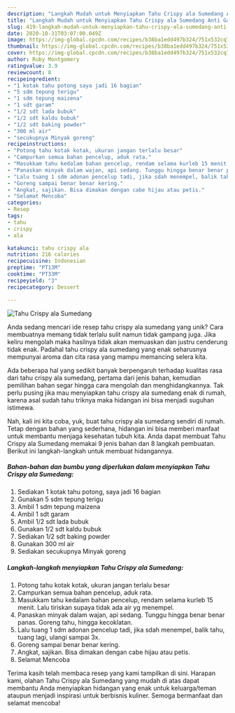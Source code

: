```yaml
---
description: "Langkah Mudah untuk Menyiapkan Tahu Crispy ala Sumedang Anti Gagal"
title: "Langkah Mudah untuk Menyiapkan Tahu Crispy ala Sumedang Anti Gagal"
slug: 419-langkah-mudah-untuk-menyiapkan-tahu-crispy-ala-sumedang-anti-gagal
date: 2020-10-31T03:07:00.049Z
image: https://img-global.cpcdn.com/recipes/b38ba1edd497b324/751x532cq70/tahu-crispy-ala-sumedang-foto-resep-utama.jpg
thumbnail: https://img-global.cpcdn.com/recipes/b38ba1edd497b324/751x532cq70/tahu-crispy-ala-sumedang-foto-resep-utama.jpg
cover: https://img-global.cpcdn.com/recipes/b38ba1edd497b324/751x532cq70/tahu-crispy-ala-sumedang-foto-resep-utama.jpg
author: Ruby Montgomery
ratingvalue: 3.9
reviewcount: 8
recipeingredient:
- "1 kotak tahu potong saya jadi 16 bagian"
- "5 sdm tepung terigu"
- "1 sdm tepung maizena"
- "1 sdt garam"
- "1/2 sdt lada bubuk"
- "1/2 sdt kaldu bubuk"
- "1/2 sdt baking powder"
- "300 ml air"
- "secukupnya Minyak goreng"
recipeinstructions:
- "Potong tahu kotak kotak, ukuran jangan terlalu besar"
- "Campurkan semua bahan pencelup, aduk rata."
- "Masukkam tahu kedalam bahan pencelup, rendam selama kurleb 15 menit. Lalu tiriskan supaya tidak ada air yg menempel."
- "Panaskan minyak dalam wajan, api sedang. Tunggu hingga benar benar panas. Goreng tahu, hingga kecoklatan."
- "Lalu tuang 1 sdm adonan pencelup tadi, jika sdah menempel, balik tahu, tuang lagi, ulangi sampai 3x."
- "Goreng sampai benar benar kering."
- "Angkat, sajikan. Bisa dimakan dengan cabe hijau atau petis."
- "Selamat Mencoba"
categories:
- Resep
tags:
- tahu
- crispy
- ala

katakunci: tahu crispy ala 
nutrition: 216 calories
recipecuisine: Indonesian
preptime: "PT13M"
cooktime: "PT33M"
recipeyield: "3"
recipecategory: Dessert

---
```



![Tahu Crispy ala Sumedang](https://img-global.cpcdn.com/recipes/b38ba1edd497b324/751x532cq70/tahu-crispy-ala-sumedang-foto-resep-utama.jpg)

Anda sedang mencari ide resep tahu crispy ala sumedang yang unik? Cara membuatnya memang tidak terlalu sulit namun tidak gampang juga. Jika keliru mengolah maka hasilnya tidak akan memuaskan dan justru cenderung tidak enak. Padahal tahu crispy ala sumedang yang enak seharusnya mempunyai aroma dan cita rasa yang mampu memancing selera kita.



Ada beberapa hal yang sedikit banyak berpengaruh terhadap kualitas rasa dari tahu crispy ala sumedang, pertama dari jenis bahan, kemudian pemilihan bahan segar hingga cara mengolah dan menghidangkannya. Tak perlu pusing jika mau menyiapkan tahu crispy ala sumedang enak di rumah, karena asal sudah tahu triknya maka hidangan ini bisa menjadi suguhan istimewa.


Nah, kali ini kita coba, yuk, buat tahu crispy ala sumedang sendiri di rumah. Tetap dengan bahan yang sederhana, hidangan ini bisa memberi manfaat untuk membantu menjaga kesehatan tubuh kita. Anda dapat membuat Tahu Crispy ala Sumedang memakai 9 jenis bahan dan 8 langkah pembuatan. Berikut ini langkah-langkah untuk membuat hidangannya.

<!--inarticleads1-->

##### Bahan-bahan dan bumbu yang diperlukan dalam menyiapkan Tahu Crispy ala Sumedang:

1. Sediakan 1 kotak tahu potong, saya jadi 16 bagian
1. Gunakan 5 sdm tepung terigu
1. Ambil 1 sdm tepung maizena
1. Ambil 1 sdt garam
1. Ambil 1/2 sdt lada bubuk
1. Gunakan 1/2 sdt kaldu bubuk
1. Sediakan 1/2 sdt baking powder
1. Gunakan 300 ml air
1. Sediakan secukupnya Minyak goreng




<!--inarticleads2-->

##### Langkah-langkah menyiapkan Tahu Crispy ala Sumedang:

1. Potong tahu kotak kotak, ukuran jangan terlalu besar
1. Campurkan semua bahan pencelup, aduk rata.
1. Masukkam tahu kedalam bahan pencelup, rendam selama kurleb 15 menit. Lalu tiriskan supaya tidak ada air yg menempel.
1. Panaskan minyak dalam wajan, api sedang. Tunggu hingga benar benar panas. Goreng tahu, hingga kecoklatan.
1. Lalu tuang 1 sdm adonan pencelup tadi, jika sdah menempel, balik tahu, tuang lagi, ulangi sampai 3x.
1. Goreng sampai benar benar kering.
1. Angkat, sajikan. Bisa dimakan dengan cabe hijau atau petis.
1. Selamat Mencoba




Terima kasih telah membaca resep yang kami tampilkan di sini. Harapan kami, olahan Tahu Crispy ala Sumedang yang mudah di atas dapat membantu Anda menyiapkan hidangan yang enak untuk keluarga/teman ataupun menjadi inspirasi untuk berbisnis kuliner. Semoga bermanfaat dan selamat mencoba!
